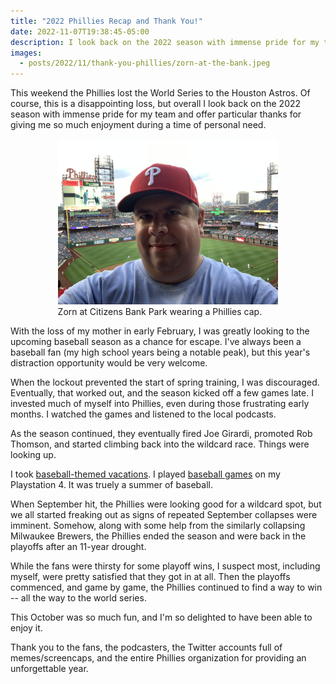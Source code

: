 ```yaml
---
title: "2022 Phillies Recap and Thank You!"
date: 2022-11-07T19:38:45-05:00
description: I look back on the 2022 season with immense pride for my team and offer particular thanks for giving me so much enjoyment during a time of personal need.
images:
  - posts/2022/11/thank-you-phillies/zorn-at-the-bank.jpeg
---
```


This weekend the Phillies lost the World Series to the Houston Astros. Of course, this is a disappointing loss, but overall I look back on the 2022 season with immense pride for my team and offer particular thanks for giving me so much enjoyment during a time of personal need.

<figure style="width: 70%; margin: 0 auto;">
<a href="zorn-at-the-bank.jpeg">
<img src="zorn-at-the-bank.jpeg" alt="Zorn at Citizens Bank Park wearing a Phillies cap." data-action="zoom" />
</a>
<figcaption>Zorn at Citizens Bank Park wearing a Phillies cap.</figcaption>
</figure>

With the loss of my mother in early February, I was greatly looking to the upcoming baseball season as a chance for escape. I've always been a baseball fan (my high school years being a notable peak), but this year's distraction opportunity would be very welcome.

When the lockout prevented the start of spring training, I was discouraged. Eventually, that worked out, and the season kicked off a few games late. I invested much of myself into Phillies, even during those frustrating early months. I watched the games and listened to the local podcasts.

As the season continued, they eventually fired Joe Girardi, promoted Rob Thomson, and started climbing back into the wildcard race. Things were looking up.

I took [baseball-themed vacations](https://mikezornek.com/posts/2022/7/baseball-hall-of-fame/). I played [baseball games](https://mikezornek.com/posts/2022/6/1-standup/) on my Playstation 4. It was truely a summer of baseball.

When September hit, the Phillies were looking good for a wildcard spot, but we all started freaking out as signs of repeated September collapses were imminent. Somehow, along with some help from the similarly collapsing Milwaukee Brewers, the Phillies ended the season and were back in the playoffs after an 11-year drought.

While the fans were thirsty for some playoff wins, I suspect most, including myself, were pretty satisfied that they got in at all. Then the playoffs commenced, and game by game, the Phillies continued to find a way to win -- all the way to the world series.

This October was so much fun, and I'm so delighted to have been able to enjoy it.

Thank you to the fans, the podcasters, the Twitter accounts full of memes/screencaps, and the entire Phillies organization for providing an unforgettable year.
